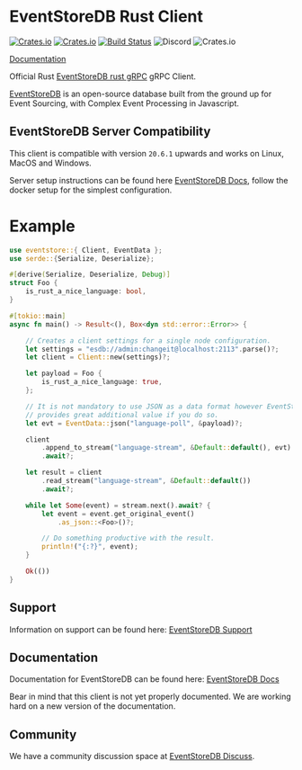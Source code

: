 # EventStoreDB Rust Client
[![Crates.io][crates-badge]][crates-url]
[![Crates.io][crates-download]][crates-url]
[![Build Status][ci-badge]][ci-url]
![Discord](https://img.shields.io/discord/415421715385155584.svg)
![Crates.io](https://img.shields.io/crates/l/eventstore.svg)

[crates-badge]: https://img.shields.io/crates/v/eventstore.svg
[crates-download]: https://img.shields.io/crates/d/eventstore.svg
[crates-url]: https://crates.io/crates/eventstore
[ci-badge]: https://github.com/EventStore/EventStoreDB-Client-Rust/workflows/CI/badge.svg
[ci-url]: https://github.com/EventStore/EventStoreDB-Client-Rust/actions

[Documentation](https://docs.rs/eventstore)

Official Rust [EventStoreDB rust gRPC] gRPC Client.

[EventStoreDB] is an open-source database built from the ground up for Event Sourcing, with Complex Event Processing in Javascript.

## EventStoreDB Server Compatibility
This client is compatible with version `20.6.1` upwards and works on Linux, MacOS and Windows.


Server setup instructions can be found here [EventStoreDB Docs], follow the docker setup for the simplest configuration.

# Example

```rust
use eventstore::{ Client, EventData };
use serde::{Serialize, Deserialize};

#[derive(Serialize, Deserialize, Debug)]
struct Foo {
    is_rust_a_nice_language: bool,
}

#[tokio::main]
async fn main() -> Result<(), Box<dyn std::error::Error>> {

    // Creates a client settings for a single node configuration.
    let settings = "esdb://admin:changeit@localhost:2113".parse()?;
    let client = Client::new(settings)?;

    let payload = Foo {
        is_rust_a_nice_language: true,
    };

    // It is not mandatory to use JSON as a data format however EventStoreDB
    // provides great additional value if you do so.
    let evt = EventData::json("language-poll", &payload)?;

    client
        .append_to_stream("language-stream", &Default::default(), evt)
        .await?;

    let result = client
        .read_stream("language-stream", &Default::default())
        .await?;

	while let Some(event) = stream.next().await? {
	    let event = event.get_original_event()
		    .as_json::<Foo>()?;

	    // Do something productive with the result.
	    println!("{:?}", event);
	}

    Ok(())
}
```

## Support

Information on support can be found here: [EventStoreDB Support]

## Documentation

Documentation for EventStoreDB can be found here: [EventStoreDB Docs]

Bear in mind that this client is not yet properly documented. We are working hard on a new version of the documentation.

## Community

We have a community discussion space at [EventStoreDB Discuss].

[EventStoreDB]: https://eventstore.com/
[EventStoreDB rust gRPC]: https://developers.eventstore.com/clients/grpc/getting-started?codeLanguage=Rust
[eventstoredb docs]: https://developers.eventstore.com/latest.html
[eventstoredb discuss]: https://discuss.eventstore.com/
[eventstoredb support]: https://eventstore.com/support/
